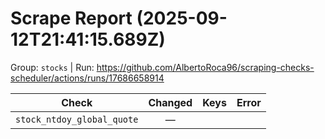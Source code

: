 # Scrape Report (2025-09-12T21:41:15.689Z)

Group: `stocks`  |  Run: https://github.com/AlbertoRoca96/scraping-checks-scheduler/actions/runs/17686658914

| Check | Changed | Keys | Error |
|---|:---:|:--|:--|
| `stock_ntdoy_global_quote` | — |  |  |
